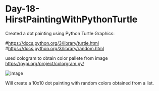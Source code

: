 # Day-18-HirstPaintingWithPythonTurtle

Created a dot painting using Python Turtle Graphics:

  #https://docs.python.org/3/library/turtle.html
  #https://docs.python.org/3/library/random.html

used cologram to obtain color pallete from image https://pypi.org/project/colorgram.py/

![image](https://user-images.githubusercontent.com/129149694/235828388-4bd5f831-895f-474b-a1d9-43c3ad32a33a.png)

Will create a 10x10 dot painting with random colors obtained from a list. 
